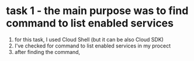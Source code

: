 # task 1 - the main purpose was to find command to list enabled services
1. for this task, I used Cloud Shell (but it can be also Cloud SDK)
2. I've checked for command to list enabled services in my procect
3. after finding the command, 
